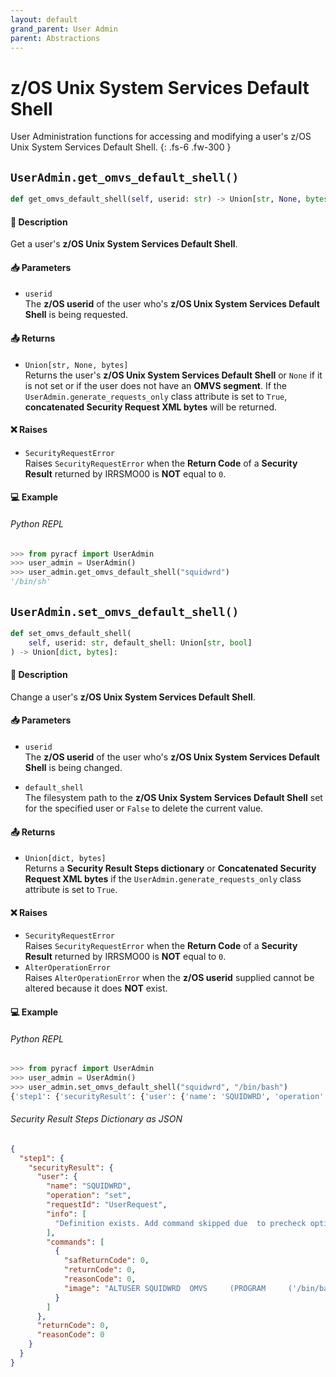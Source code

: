 ```yaml
---
layout: default
grand_parent: User Admin
parent: Abstractions
---
```


# z/OS Unix System Services Default Shell

User Administration functions for accessing and modifying a user's z/OS Unix System Services Default Shell. 
{: .fs-6 .fw-300 }

## `UserAdmin.get_omvs_default_shell()`

```python
def get_omvs_default_shell(self, userid: str) -> Union[str, None, bytes]:
```

#### 📄 Description

Get a user's **z/OS Unix System Services Default Shell**.

#### 📥 Parameters
* `userid`<br>
  The **z/OS userid** of the user who's **z/OS Unix System Services Default Shell** is being requested.

#### 📤 Returns
* `Union[str, None, bytes]`<br>
  Returns the user's **z/OS Unix System Services Default Shell** or `None` if it is not set or if the user does not have an **OMVS segment**. If the `UserAdmin.generate_requests_only` class attribute is set to `True`, **concatenated Security Request XML bytes** will be returned.

#### ❌ Raises
* `SecurityRequestError`<br>
  Raises `SecurityRequestError` when the **Return Code** of a **Security Result** returned by IRRSMO00 is **NOT** equal to `0`.

#### 💻 Example

###### Python REPL
```python
>>> from pyracf import UserAdmin
>>> user_admin = UserAdmin()
>>> user_admin.get_omvs_default_shell("squidwrd")
'/bin/sh'
```

## `UserAdmin.set_omvs_default_shell()`

```python
def set_omvs_default_shell(
    self, userid: str, default_shell: Union[str, bool]
) -> Union[dict, bytes]:
```

#### 📄 Description

Change a user's **z/OS Unix System Services Default Shell**.

#### 📥 Parameters
* `userid`<br>
  The **z/OS userid** of the user who's **z/OS Unix System Services Default Shell** is being changed.

* `default_shell`<br>
  The filesystem path to the **z/OS Unix System Services Default Shell** set for the specified user or `False` to delete the current value.

#### 📤 Returns
* `Union[dict, bytes]`<br>
  Returns a **Security Result Steps dictionary** or **Concatenated Security Request XML bytes** if the `UserAdmin.generate_requests_only` class attribute is set to `True`.

#### ❌ Raises
* `SecurityRequestError`<br>
  Raises `SecurityRequestError` when the **Return Code** of a **Security Result** returned by IRRSMO00 is **NOT** equal to `0`.
* `AlterOperationError`<br>
  Raises `AlterOperationError` when the **z/OS userid** supplied cannot be altered because it does **NOT** exist.

#### 💻 Example

###### Python REPL
```python
>>> from pyracf import UserAdmin
>>> user_admin = UserAdmin()
>>> user_admin.set_omvs_default_shell("squidwrd", "/bin/bash")
{'step1': {'securityResult': {'user': {'name': 'SQUIDWRD', 'operation': 'set', 'requestId': 'UserRequest', 'info': ['Definition exists. Add command skipped due  to precheck option'], 'commands': [{'safReturnCode': 0, 'returnCode': 0, 'reasonCode': 0, 'image': "ALTUSER SQUIDWRD  OMVS     (PROGRAM     ('/bin/bash'))"}]}, 'returnCode': 0, 'reasonCode': 0, 'runningUserid': 'testuser'}}}
```

###### Security Result Steps Dictionary as JSON
```json
{
  "step1": {
    "securityResult": {
      "user": {
        "name": "SQUIDWRD",
        "operation": "set",
        "requestId": "UserRequest",
        "info": [
          "Definition exists. Add command skipped due  to precheck option"
        ],
        "commands": [
          {
            "safReturnCode": 0,
            "returnCode": 0,
            "reasonCode": 0,
            "image": "ALTUSER SQUIDWRD  OMVS     (PROGRAM     ('/bin/bash'))"
          }
        ]
      },
      "returnCode": 0,
      "reasonCode": 0
    }
  }
}
```